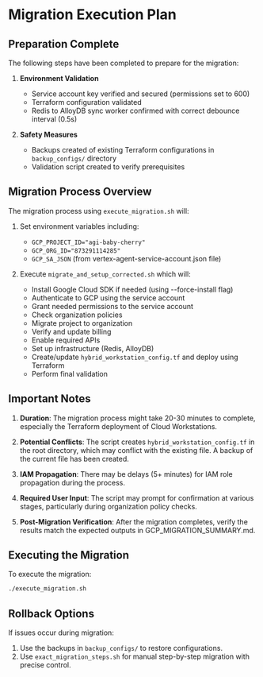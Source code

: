 # Migration Execution Plan

## Preparation Complete

The following steps have been completed to prepare for the migration:

1. **Environment Validation**
   - Service account key verified and secured (permissions set to 600)
   - Terraform configuration validated
   - Redis to AlloyDB sync worker confirmed with correct debounce interval (0.5s)

2. **Safety Measures**
   - Backups created of existing Terraform configurations in `backup_configs/` directory
   - Validation script created to verify prerequisites

## Migration Process Overview

The migration process using `execute_migration.sh` will:

1. Set environment variables including:
   - `GCP_PROJECT_ID="agi-baby-cherry"`
   - `GCP_ORG_ID="873291114285"`
   - `GCP_SA_JSON` (from vertex-agent-service-account.json file)

2. Execute `migrate_and_setup_corrected.sh` which will:
   - Install Google Cloud SDK if needed (using --force-install flag)
   - Authenticate to GCP using the service account
   - Grant needed permissions to the service account
   - Check organization policies
   - Migrate project to organization
   - Verify and update billing
   - Enable required APIs
   - Set up infrastructure (Redis, AlloyDB)
   - Create/update `hybrid_workstation_config.tf` and deploy using Terraform
   - Perform final validation

## Important Notes

1. **Duration**: The migration process might take 20-30 minutes to complete, especially the Terraform deployment of Cloud Workstations.

2. **Potential Conflicts**: The script creates `hybrid_workstation_config.tf` in the root directory, which may conflict with the existing file. A backup of the current file has been created.

3. **IAM Propagation**: There may be delays (5+ minutes) for IAM role propagation during the process.

4. **Required User Input**: The script may prompt for confirmation at various stages, particularly during organization policy checks.

5. **Post-Migration Verification**: After the migration completes, verify the results match the expected outputs in GCP_MIGRATION_SUMMARY.md.

## Executing the Migration

To execute the migration:

```bash
./execute_migration.sh
```

## Rollback Options

If issues occur during migration:

1. Use the backups in `backup_configs/` to restore configurations.
2. Use `exact_migration_steps.sh` for manual step-by-step migration with precise control.
